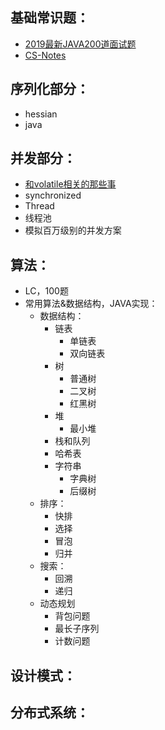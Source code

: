 ## 基础常识题： ##

- <a href="https://mp.weixin.qq.com/s/E0dG6p2abDAETKbN8uFFtg">2019最新JAVA200道面试题</a>
- <a href="https://github.com/CyC2018/CS-Notes">CS-Notes</a>

## 序列化部分： ##

- hessian
- java

## 并发部分： ##

- <a href="https://github.com/SantaOracle/Knowledge_List/blob/master/concurrent/%E5%92%8Cvolatile%E7%9B%B8%E5%85%B3%E7%9A%84%E9%82%A3%E4%BA%9B%E4%BA%8B.md">和volatile相关的那些事</a>
- synchronized
- Thread
- 线程池
- 模拟百万级别的并发方案

## 算法： ##

- LC，100题
- 常用算法&数据结构，JAVA实现：
    - 数据结构：
        - 链表
            - 单链表
            - 双向链表
        - 树
            - 普通树
            - 二叉树
            - 红黑树
        - 堆
            - 最小堆
        - 栈和队列
        - 哈希表
        - 字符串
            - 字典树
            - 后缀树
    - 排序：
        - 快排
        - 选择
        - 冒泡
        - 归并
    - 搜索：
        - 回溯
        - 递归
    - 动态规划
        - 背包问题
        - 最长子序列
        - 计数问题

## 设计模式： ##

## 分布式系统： ##
